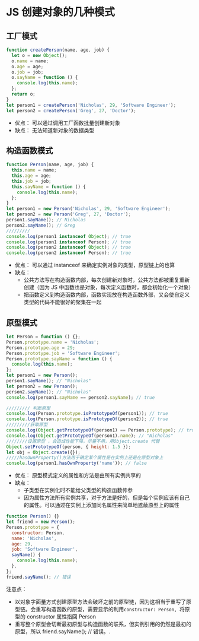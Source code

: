 # JS 创建对象的几种模式

## 工厂模式

```javascript
function createPerson(name, age, job) {
  let o = new Object();
  o.name = name;
  o.age = age;
  o.job = job;
  o.sayName = function () {
    console.log(this.name);
  };
  return o;
}
let person1 = createPerson('Nicholas', 29, 'Software Engineer');
let person2 = createPerson('Greg', 27, 'Doctor');
```

- 优点：
  可以通过调用工厂函数批量创建新对象
- 缺点：
  无法知道新对象的数据类型

## 构造函数模式

```javascript
function Person(name, age, job) {
  this.name = name;
  this.age = age;
  this.job = job;
  this.sayName = function () {
    console.log(this.name);
  };
}
let person1 = new Person('Nicholas', 29, 'Software Engineer');
let person2 = new Person('Greg', 27, 'Doctor');
person1.sayName(); // Nicholas
person2.sayName(); // Greg
/////////
console.log(person1 instanceof Object); // true
console.log(person1 instanceof Person); // true
console.log(person2 instanceof Object); // true
console.log(person2 instanceof Person); // true
```

- 优点：
  可以通过 instanceof 来确定实例对象的类型，原型链上的也算
- 缺点：
  - 公共方法写在构造函数内部，每次创建新对象时，公共方法都被重复重新创建（因为 JS 中函数也是对象，每次定义函数时，都会初始化一个对象）
  - 把函数定义到构造函数内部，函数实现放在构造函数外部，又会使自定义类型的代码不能很好的聚集在一起

## 原型模式

```javascript
let Person = function () {};
Person.prototype.name = 'Nicholas';
Person.prototype.age = 29;
Person.prototype.job = 'Software Engineer';
Person.prototype.sayName = function () {
  console.log(this.name);
};
let person1 = new Person();
person1.sayName(); // "Nicholas"
let person2 = new Person();
person2.sayName(); // "Nicholas"
console.log(person1.sayName == person2.sayName); // true

///////// 判断原型
console.log(Person.prototype.isPrototypeOf(person1)); // true
console.log(Person.prototype.isPrototypeOf(person2)); // true
/////////获取原型
console.log(Object.getPrototypeOf(person1) == Person.prototype); // true
console.log(Object.getPrototypeOf(person1).name); // "Nicholas"
////////设置原型 ，会造成性能下降，尽量不用，用Object.create 代替
Object.setPrototypeOf(person, { height: 1.5 });
let obj = Object.create({});
/////hasOwnProperty()方法用于确定某个属性是在实例上还是在原型对象上
console.log(person1.hasOwnProperty('name')); // false
```

- 优点：
  原型模式定义的属性和方法是由所有实例共享的
- 缺点：
  - 子类型在实例化时不能给父类型的构造函数传参
  - 因为属性方法所有实例共享，对于方法是好的，但是每个实例应该有自己的属性。可以通过在实例上添加同名属性来简单地遮蔽原型上的属性

```javascript
function Person() {}
let friend = new Person();
Person.prototype = {
  constructor: Person,
  name: 'Nicholas',
  age: 29,
  job: 'Software Engineer',
  sayName() {
    console.log(this.name);
  },
};
friend.sayName(); // 错误
```

注意点：

- 以对象字面量方式创建原型方法会破坏之前的原型链，因为这相当于重写了原型链。会重写构造函数的原型，需要显示的利用`constructor: Person, `将原型的 constructor 属性指回 Person
- 重写整个原型会切断最初原型与构造函数的联系，但实例引用的仍然是最初的原型，所以 friend.sayName(); // 错误。.
